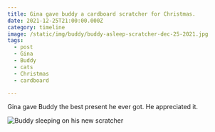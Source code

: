 ```yaml
---
title: Gina gave buddy a cardboard scratcher for Christmas.
date: 2021-12-25T21:00:00.000Z
category: timeline
image: /static/img/buddy/buddy-asleep-scratcher-dec-25-2021.jpg
tags:
  - post 
  - Gina
  - Buddy
  - cats
  - Christmas
  - cardboard

---
```


Gina gave Buddy the best present he ever got. He appreciated it.

![Buddy sleeping on his new scratcher](/static/img/buddy/buddy-asleep-scratcher-dec-25-2021.jpg)